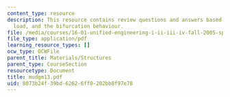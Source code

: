```yaml
---
content_type: resource
description: This resource contains review questions and answers based on ideal buckling
  load, and the bifurcation behaviour.
file: /media/courses/16-01-unified-engineering-i-ii-iii-iv-fall-2005-spring-2006/8073b24f39bd62626ff0202bb8f97e78_mudgm13.pdf
file_type: application/pdf
learning_resource_types: []
ocw_type: OCWFile
parent_title: Materials/Structures
parent_type: CourseSection
resourcetype: Document
title: mudgm13.pdf
uid: 8073b24f-39bd-6262-6ff0-202bb8f97e78
---
```

